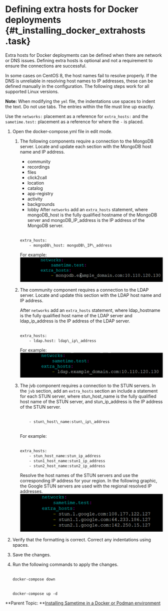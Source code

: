 # Defining extra hosts for Docker deployments {#t_installing_docker_extrahosts .task}

Extra hosts for Docker deployments can be defined when there are network or DNS issues. Defining extra hosts is optional and not a requirement to ensure the connections are successful.

In some cases on CentOS 8, the host names fail to resolve properly. If the DNS is unreliable in resolving host names to IP addresses, these can be defined manually in the configuration. The following steps work for all supported Linux versions.

**Note:** When modifying the `yml` file, the indentations use spaces to indent the text. Do not use tabs. The entries within the file must line up exactly.

Use the `networks:` placement as a reference for `extra_hosts:` and the `sametime.test:` placement as a reference for where the `-` is placed.

1.  Open the docker-compose.yml file in edit mode.

    1.  The following components require a connection to the MongoDB server. Locate and update each section with the MongoDB host name and IP address.

        -   community
        -   recordings
        -   files
        -   click2call
        -   location
        -   catalog
        -   app-registry
        -   activity
        -   backgrounds
        -   lobby
        After `networks` add an `extra_hosts` statement, where mongoDB\_host is the fully qualified hostname of the MongoDB server and mongoDB\_IP\_address is the IP address of the MongoDB server.

        ``` {#codeblock_cn5_mpq_15b}
        
        extra_hosts: 
            - mongoDB\_host: mongoDB\_IP\_address
        ```

        For example:![Sample coding of extra_hosts](Images/example_extra_hosts.png)

    2.  The community component requires a connection to the LDAP server. Locate and update this section with the LDAP host name and IP address.

        After `networks` add an `extra_hosts` statement, where ldap\_hostname is the fully qualified host name of the LDAP server and ldap\_ip\_address is the IP address of the LDAP server.

        ``` {#codeblock_shp_nqq_15b}
        
        extra_hosts: 
            - ldap.host: ldap\_ip\_address
        ```

        For example:![sample extra_hosts coding for community server](Images/example_extra_hosts_community.png)

    3.  The jvb component requires a connection to the STUN servers. In the `jvb` section, add an `extra_hosts` section an include a statement for each STUN server, where stun\_host\_name is the fully qualified host name of the STUN server, and stun\_ip\_address is the IP address of the STUN server.

        ``` {#codeblock_wjd_sd2_q5b}
        
            - stun\_host\_name:stun\_ip\_address
            
        ```

        For example:

        ``` {#codeblock_m1c_szn_4tb}
        
        extra_hosts:
            - stun_host_name:stun_ip_address
            - stun1_host_name:stun1_ip_address
            - stun2_host_name:stun2_ip_address  
        ```

        Resolve the host names of the STUN servers and use the corresponding IP address for your region. In the following graphic, the Google STUN servers are used with the regional resolved IP addresses.![sample extra_hosts coding for STUN server](Images/example_extra_hosts_stun.png)

2.  Verify that the formatting is correct. Correct any indentations using spaces.

3.  Save the changes.

4.  Run the following commands to apply the changes.

    ``` {#codeblock_jn2_znq_15b}
    
    docker-compose down
    ```

    ``` {#codeblock_xsn_14q_15b}
    
    docker-compose up -d
    ```


**Parent Topic: **[Installing Sametime in a Docker or Podman environment](installation_sametime_docker.md)

